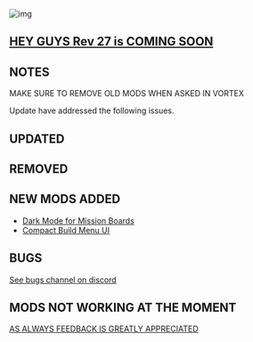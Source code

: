 ![img](https://s11.gifyu.com/images/SgCoI.png)

## [HEY GUYS Rev 27 is COMING SOON](https://)

## NOTES

MAKE SURE TO REMOVE OLD MODS WHEN ASKED IN VORTEX

Update have addressed the following issues.


## UPDATED



## REMOVED



## NEW MODS ADDED

- [Dark Mode for Mission Boards](https://www.nexusmods.com/starfield/mods/3162?tab=description)
- [Compact Build Menu UI](https://www.nexusmods.com/starfield/mods/3063?tab=description)

## BUGS

[See bugs channel on discord](https://discord.gg/xZNztPjA2u)

## MODS NOT WORKING AT THE MOMENT


[AS ALWAYS FEEDBACK IS GREATLY APPRECIATED](https://)
